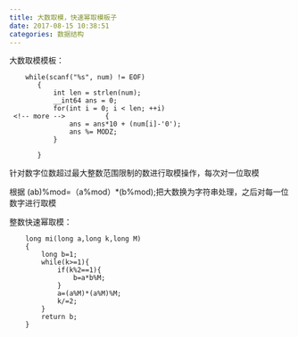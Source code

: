 ```yaml
---
title: 大数取模，快速幂取模板子
date: 2017-08-15 10:38:51
categories: 数据结构
---
```

大数取模模板：

    
    
        while(scanf("%s", num) != EOF)  
           {  
               int len = strlen(num);  
               __int64 ans = 0;  
               for(int i = 0; i < len; ++i)  
     <!-- more -->          {  
                   ans = ans*10 + (num[i]-'0');  
                   ans %= MODZ;  
               }  
                
           }  

  
  

  
针对数字位数超过最大整数范围限制的数进行取模操作，每次对一位取模

根据 (ab)%mod=（a%mod）*(b%mod);把大数换为字符串处理，之后对每一位数字进行取模

  

整数快速幂取模：

    
    
        long mi(long a,long k,long M)  
        {  
            long b=1;  
            while(k>=1){  
                if(k%2==1){  
                    b=a*b%M;  
                }  
                a=(a%M)*(a%M)%M;  
                k/=2;  
            }  
            return b;  
        }  

  
  

